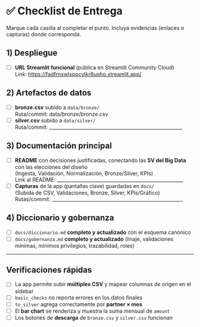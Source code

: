# ✅ Checklist de Entrega

Marque cada casilla al completar el punto. Incluya evidencias (enlaces o capturas) donde corresponda.

## 1) Despliegue
- [ ] **URL Streamlit funcional** (pública en Streamlit Community Cloud)  
      Link: https://fadfrnxwlxppcylkr8uqho.streamlit.app/

## 2) Artefactos de datos
- [ ] **bronze.csv** subido a `data/bronze/`  
      Ruta/commit: data/bronze/bronze.csv
- [ ] **silver.csv** subido a `data/silver/`  
      Ruta/commit: ________________________________________________________

## 3) Documentación principal
- [ ] **README** con decisiones justificadas, conectando las **5V del Big Data** con las elecciones del diseño  
      (Ingesta, Validación, Normalización, Bronze/Silver, KPIs)  
      Link al README: _____________________________________________________
- [ ] **Capturas** de la app (pantallas clave) guardadas en `docs/`  
      (Subida de CSV, Validaciones, Bronze, Silver, KPIs/Gráfico)  
      Rutas/commit: _______________________________________________________

## 4) Diccionario y gobernanza
- [ ] `docs/diccionario.md` **completo y actualizado** con el esquema canónico  
- [ ] `docs/gobernanza.md` **completo y actualizado** (linaje, validaciones mínimas, mínimos privilegios, trazabilidad, roles)

---

## Verificaciones rápidas
- [ ] La app permite subir **múltiples CSV** y mapear columnas de origen en el sidebar
- [ ] `basic_checks` no reporta errores en los datos finales
- [ ] `to_silver` agrega correctamente por **partner × mes**
- [ ] El **bar chart** se renderiza y muestra la suma mensual de `amount`
- [ ] Los botones de **descarga** de `bronze.csv` y `silver.csv` funcionan

